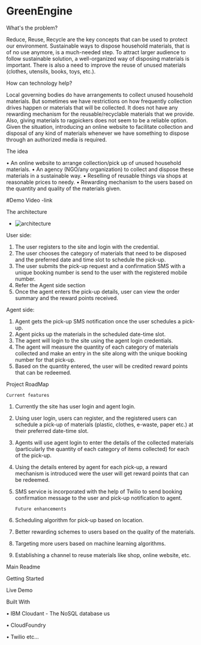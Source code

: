 # GreenEngine
What's the problem?

Reduce, Reuse, Recycle are the key concepts that can be used to protect our environment. Sustainable ways to dispose household materials, that is of no use anymore, is a much-needed step. To attract larger audience to follow sustainable solution, a well-organized way of disposing materials is important. There is also a need to improve the reuse of unused materials (clothes, utensils, books, toys, etc.).  

How can technology help?

Local governing bodies do have arrangements to collect unused household materials. But sometimes we have restrictions on how frequently collection drives happen or materials that will be collected. It does not have any rewarding mechanism for the reusable/recyclable materials that we provide. Also, giving materials to ragpickers does not seem to be a reliable option. Given the situation, introducing an online website to facilitate collection and disposal of any kind of materials whenever we have something to dispose through an authorized media is required.

The idea

•	An online website to arrange collection/pick up of unused household materials.
•	An agency (NGO/any organization) to collect and dispose these materials in a sustainable way. 
•	Reselling of reusable things via shops at reasonable prices to needy.
•	Rewarding mechanism to the users based on the quantity and quality of the materials given. 

#Demo Video 
-link


The architecture

-	![architecture](https://user-images.githubusercontent.com/65997817/122563853-58325c80-d062-11eb-9f90-57cd17a5519e.png)


User side:

1.	The user registers to the site and login with the credential.
2.	The user chooses the category of materials that need to be disposed and the preferred date and time slot to schedule the pick-up.
3.	The user submits the pick-up request and a confirmation SMS with a unique booking number is send to the user with the registered mobile number.
4.	Refer the Agent side section 
5.	Once the agent enters the pick-up details, user can view the order summary and the reward points received.

Agent side:

1.	Agent gets the pick-up SMS notification once the user schedules a pick-up.
2.	Agent picks up the materials in the scheduled date-time slot.
3.	The agent will login to the site using the agent login credentials.
4.	The agent will measure the quantity of each category of materials collected and make an entry in the site along with the unique booking number for that pick-up.
5.	Based on the quantity entered, the user will be credited reward points that can be redeemed.


Project RoadMap

	Current features
	
1.	Currently the site has user login and agent login. 
2.	Using user login, users can register, and the registered users can schedule a pick-up of materials (plastic, clothes, e-waste, paper etc.) at their preferred date-time slot.
3.	Agents will use agent login to enter the details of the collected materials (particularly the quantity of each category of items collected) for each of the pick-up. 
4.	Using the details entered by agent for each pick-up, a reward mechanism is introduced were the user will get reward points that can be redeemed.
5.	SMS service is incorporated with the help of Twilio to send booking confirmation message to the user and pick-up notification to agent.

        Future enhancements
	
1.	Scheduling algorithm for pick-up based on location.
2.	Better rewarding schemes to users based on the quality of the materials.
3.	Targeting more users based on machine learning algorithms.
4.	Establishing a channel to reuse materials like shop, online website, etc. 


Main Readme

Getting Started

Live Demo 

Built With 

•	IBM Cloudant - The NoSQL database us

•	CloudFoundry

•	Twilio   etc…


